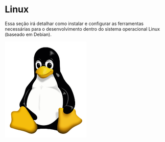 # Linux

Essa seção irá detalhar como instalar e configurar as ferramentas necessárias para o desenvolvimento dentro do sistema operacional Linux \(baseado em Debian\).

![](/assets/linux.png)

